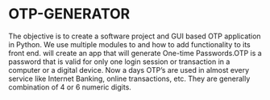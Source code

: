 # OTP-GENERATOR
The objective is to create a software project and GUI based OTP application in Python.
We use multiple modules to and how to add functionality to its front end. will create an app that will generate One-time Passwords.OTP is a password that is valid for only one login session or transaction in a computer or a digital device. Now a days OTP’s are used in almost every service like Internet Banking, online transactions, etc. They are generally combination of 4 or 6 numeric digits.
